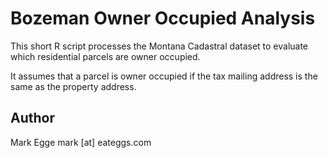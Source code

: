 # Bozeman Owner Occupied Analysis

This short R script processes the Montana Cadastral dataset to evaluate which residential parcels are owner occupied.

It assumes that a parcel is owner occupied if the tax mailing address is the same as the property address.

## Author
Mark Egge
mark [at] eateggs.com